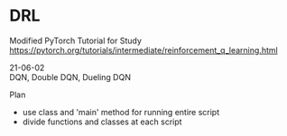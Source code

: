 # DRL

Modified PyTorch Tutorial for Study   
https://pytorch.org/tutorials/intermediate/reinforcement_q_learning.html   

21-06-02   
DQN, Double DQN, Dueling DQN   
   
Plan   
- use class and 'main' method for running entire script
- divide functions and classes at each script

